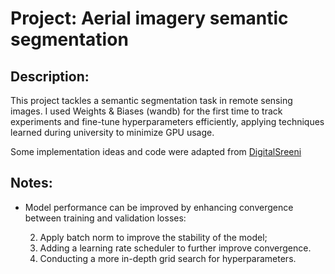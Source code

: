 # Project: Aerial imagery semantic segmentation

## Description:
This project tackles a semantic segmentation task in remote sensing images. I used Weights & Biases (wandb) for the first time to track experiments and fine-tune hyperparameters efficiently, applying techniques learned during university to minimize GPU usage.

Some implementation ideas and code were adapted from [DigitalSreeni](https://www.youtube.com/@DigitalSreeni)

## Notes:
- Model performance can be improved by enhancing convergence between training and validation losses:

   2. Apply batch norm to improve the stability of the model;
   3. Adding a learning rate scheduler to further improve convergence.
   3. Conducting a more in-depth grid search for hyperparameters.



